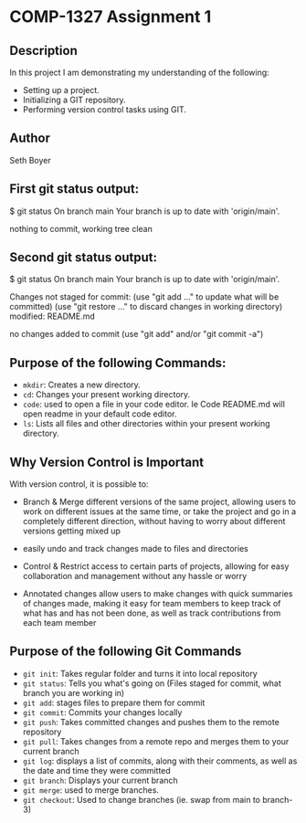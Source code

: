 # COMP-1327 Assignment 1

## Description

In this project I am demonstrating my understanding of the following:

- Setting up a project.
- Initializing a GIT repository.
- Performing version control tasks using GIT.

## Author

Seth Boyer

## First git status output:

$ git status
On branch main
Your branch is up to date with 'origin/main'.

nothing to commit, working tree clean

## Second git status output:

$ git status
On branch main
Your branch is up to date with 'origin/main'.

Changes not staged for commit:
  (use "git add <file>..." to update what will be committed)
  (use "git restore <file>..." to discard changes in working directory)
        modified:   README.md

no changes added to commit (use "git add" and/or "git commit -a")

## Purpose of the following Commands:

- `mkdir`: Creates a new directory.
- `cd`: Changes your present working directory.
- `code`: used to open a file in your code editor. Ie Code README.md will open readme in your default code editor.
- `ls`: Lists all files and other directories within your present working directory.

## Why Version Control is Important

With version control, it is possible to:

- Branch & Merge different versions of the same project, allowing users to work on different issues at the same time, or take the project and go in a completely different direction, without having to worry about different versions getting mixed up

- easily undo and track changes made to files and directories

- Control & Restrict access to certain parts of projects, allowing for easy collaboration and management without any hassle or worry

- Annotated changes allow users to make changes with quick summaries of changes made, making it easy for team members to keep track of what has and has not been done, as well as track contributions from each team member

## Purpose of the following Git Commands

- `git init`: Takes regular folder and turns it into local repository
- `git status`: Tells you what's going on (Files staged for commit, what branch you are working in)
- `git add`: stages files to prepare them for commit
- `git commit`: Commits your changes locally
- `git push`: Takes committed changes and pushes them to the remote repository
- `git pull`: Takes changes from a remote repo and merges them to your current branch
- `git log`: displays a list of commits, along with their comments, as well as the date and time they were committed
- `git branch`: Displays your current branch
- `git merge`: used to merge branches. 
- `git checkout`: Used to change branches (ie. swap from main to branch-3)